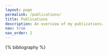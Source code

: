 ```yaml
---
layout: page
permalink: /publications/
title: Publications
description: An overview of my publications.
nav: true
nav_order: 2
---
```


<!-- _pages/publications.md -->
<div class="publications">

{% bibliography %}

</div>
